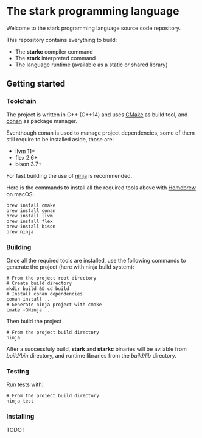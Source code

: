 # The stark programming language

Welcome to the stark programming language source code repository.

This repository contains everything to build:

- The **starkc** compiler command
- The **stark** interpreted command
- The language runtime (available as a static or shared library)



## Getting started

### Toolchain

The project is written in C++ (C++14) and uses [CMake](https://cmake.org/) as build tool, and [conan](https://conan.io/) as package manager.

Eventhough conan is used to manage project dependencies, some of them still require to be installed aside, those are:

 - llvm 11+
 - flex 2.6+
 - bison 3.7+

For fast building the use of [ninja](https://ninja-build.org/) is recommended.

Here is the commands to install all the required tools above with [Homebrew](https://brew.sh/) on macOS:


```
brew install cmake
brew install conan
brew install llvm
brew install flex
brew install bison
brew ninja
```

### Building

Once all the required tools are installed, use the following commands to generate the project (here with ninja build system):

```
# From the project root directory
# Create build directory
mkdir build && cd build
# Install conan dependencies
conan install ..
# Generate ninja project with cmake
cmake -GNinja ..
```

Then build the project

```
# From the project build directory
ninja
```

After a successfuly build, **stark** and **starkc** binaries will be avilable from *build/bin* directory, and runtime libraries from the *build/lib* directory.



### Testing

Run tests with:

```
# From the project build directory
ninja test
```

### Installing

TODO !